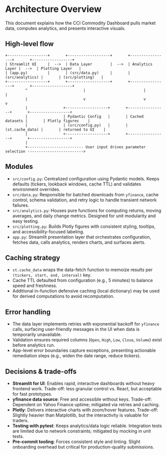 # Architecture Overview

This document explains how the CCI Commodity Dashboard pulls market data, computes analytics, and presents interactive visuals.

## High-level flow
```
+------------------+       +-------------------+       +-----------------+       +------------------+
| Streamlit UI     |  -->  | Data Layer        |  -->  | Analytics Layer |  -->  | Plotting Layer   |
| (app.py)         |       | (src/data.py)     |       | (src/analytics) |       | (src/plotting)   |
+------------------+       +-------------------+       +-----------------+       +------------------+
         ^                         |                          |                         |
         |                         v                          v                         v
         |                +-------------------+       +-----------------+       +------------------+
         |                | Pydantic Config   |       | Cached datasets |       | Plotly figures    |
         |                | (src/config.py)   |       | (st.cache_data) |       | returned to UI    |
         |                +-------------------+       +-----------------+       +------------------+
         |
         +------------------------- User input drives parameter selection ------------------------->
```

## Modules
- `src/config.py`: Centralized configuration using Pydantic models. Keeps defaults (tickers, lookback windows, cache TTL) and validates environment overrides.
- `src/data.py`: Responsible for batched downloads from `yfinance`, cache control, schema validation, and retry logic to handle transient network failures.
- `src/analytics.py`: Houses pure functions for computing returns, moving averages, and daily change metrics. Designed for unit modularity and easy testing.
- `src/plotting.py`: Builds Plotly figures with consistent styling, tooltips, and accessibility-focused labeling.
- `app.py`: Streamlit presentation layer that orchestrates configuration, fetches data, calls analytics, renders charts, and surfaces alerts.

## Caching strategy
- `st.cache_data` wraps the data-fetch function to memoize results per `(tickers, start, end, interval)` key.
- Cache TTL defaulted from configuration (e.g., 5 minutes) to balance speed and freshness.
- Additional in-function defensive caching (local dictionary) may be used for derived computations to avoid recomputation.

## Error handling
- The data layer implements retries with exponential backoff for `yfinance` calls, surfacing user-friendly messages in the UI when data is temporarily unavailable.
- Validation ensures required columns (`Open`, `High`, `Low`, `Close`, `Volume`) exist before analytics run.
- App-level error boundaries capture exceptions, presenting actionable remediation steps (e.g., widen the date range, reduce tickers).

## Decisions & trade-offs
- **Streamlit for UI**: Enables rapid, interactive dashboards without heavy frontend work. Trade-off: less granular control vs. React, but acceptable for fast prototypes.
- **yfinance data source**: Free and accessible without keys. Trade-off: Dependent on Yahoo Finance uptime; mitigated via retries and caching.
- **Plotly**: Delivers interactive charts with zoom/hover features. Trade-off: Slightly heavier than Matplotlib, but the interactivity is valuable for traders.
- **Testing with pytest**: Keeps analytics/data logic reliable. Integration tests are limited due to network constraints; mitigated by mocking in unit tests.
- **Pre-commit tooling**: Forces consistent style and linting. Slight onboarding overhead but critical for production-quality submissions.
